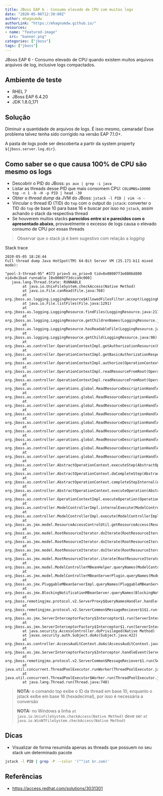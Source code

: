 ```yaml
---
title: JBoss EAP 6 - Consumo elevado de CPU com muitos logs
date: "2020-05-06T12:30:00Z"
author: mhagnumdw
authorLink: "https://mhagnumdw.github.io/"
resources:
- name: "featured-image"
  src: "banner.png"
categories: ["jboss"]
tags: ["jboss"]
---
```


JBoss EAP 6 - Consumo elevado de CPU quando existem muitos arquivos arquivos de log, inclusive logs compactados.

<!--more-->

## Ambiente de teste

- RHEL 7
- JBoss EAP 6.4.20
- JDK 1.8.0_171

## Solução

Diminuir a quantidade de arquivos de logs. É isso mesmo, camarada! Esse problema talvez tenha sido corrigido na versão EAP 7.1.0+.

A pasta de logs pode ser descoberta a partir da system property `${jboss.server.log.dir}`.

## Como saber se o que causa 100% de CPU são mesmo os logs

- Descobrir o PID do JBoss: `ps aux | grep -i java`
- Listar as threads desse PID que mais consomem CPU: `COLUMNS=10000 top -n 1 -b -H -p PID | head -30`
- Obter o _thread dump_ da JVM do JBoss: `jstack -l PID | vim -n -`
- Vincular o thread ID (TID) do `top` com o output do `jstack`: converter o TID do `top` de base 10 para base 16 e buscar por isso no `jstack`, assim achando o stack da respectiva thread
- Se houverem muitos stacks **parecidos entre si e parecidos com o apresentado abaixo**, provavelmente o excesso de logs causa o elevado consumo de CPU por essas threads

> Observar que o stack já é bem sugestivo com relação a _logging_

Stack trace

```text
2020-05-05 18:28:44
Full thread dump Java HotSpot(TM) 64-Bit Server VM (25.171-b11 mixed mode):

"pool-3-thread-95" #373 prio=5 os_prio=0 tid=0x00007f3e0006d800 nid=0x1ba4 runnable [0x00007f3dcca9c000]
   java.lang.Thread.State: RUNNABLE
        at java.io.UnixFileSystem.checkAccess(Native Method)
        at java.io.File.canRead(File.java:768)
        at org.jboss.as.logging.LoggingResource$AllowedFilesFilter.accept(LoggingResource.java:274)
        at java.io.File.listFiles(File.java:1291)
        at org.jboss.as.logging.LoggingResource.findFiles(LoggingResource.java:217)
        at org.jboss.as.logging.LoggingResource.getChildrenNames(LoggingResource.java:147)
        at org.jboss.as.logging.LoggingResource.hasReadableFile(LoggingResource.java:203)
        at org.jboss.as.logging.LoggingResource.getChild(LoggingResource.java:98)
        at org.jboss.as.controller.OperationContextImpl.getAuthorizationResource(OperationContextImpl.java:1405)
        at org.jboss.as.controller.OperationContextImpl.getBasicAuthorizationResponse(OperationContextImpl.java:1362)
        at org.jboss.as.controller.OperationContextImpl.authorize(OperationContextImpl.java:1281)
        at org.jboss.as.controller.OperationContextImpl.readResourceFromRoot(OperationContextImpl.java:646)
        at org.jboss.as.controller.OperationContextImpl.readResourceFromRoot(OperationContextImpl.java:632)
        at org.jboss.as.controller.operations.global.ReadResourceDescriptionHandler$ReadResourceDescriptionAccessControlContext.addParentResource(ReadResourceDescriptionHandler.java:786)
        at org.jboss.as.controller.operations.global.ReadResourceDescriptionHandler$ReadResourceDescriptionAccessControlContext.getAllActualResourceAddresses(ReadResourceDescriptionHandler.java:774)
        at org.jboss.as.controller.operations.global.ReadResourceDescriptionHandler$ReadResourceDescriptionAccessControlContext.getAllActualResourceAddresses(ReadResourceDescriptionHandler.java:778)
        at org.jboss.as.controller.operations.global.ReadResourceDescriptionHandler$ReadResourceDescriptionAccessControlContext.getLocalResourceAddresses(ReadResourceDescriptionHandler.java:713)
        at org.jboss.as.controller.operations.global.ReadResourceDescriptionHandler$ReadResourceDescriptionAccessControlContext.initLocalResourceAddresses(ReadResourceDescriptionHandler.java:702)
        at org.jboss.as.controller.operations.global.ReadResourceDescriptionHandler$ReadResourceDescriptionAccessControlContext.access$200(ReadResourceDescriptionHandler.java:689)
        at org.jboss.as.controller.operations.global.ReadResourceDescriptionHandler.doExecuteInternal(ReadResourceDescriptionHandler.java:204)
        at org.jboss.as.controller.operations.global.ReadResourceDescriptionHandler.doExecute(ReadResourceDescriptionHandler.java:162)
        at org.jboss.as.controller.operations.global.ReadResourceDescriptionHandler.execute(ReadResourceDescriptionHandler.java:155)
        at org.jboss.as.controller.AbstractOperationContext.executeStep(AbstractOperationContext.java:710)
        at org.jboss.as.controller.AbstractOperationContext.doCompleteStep(AbstractOperationContext.java:545)
        at org.jboss.as.controller.AbstractOperationContext.completeStepInternal(AbstractOperationContext.java:338)
        at org.jboss.as.controller.AbstractOperationContext.executeOperation(AbstractOperationContext.java:314)
        at org.jboss.as.controller.OperationContextImpl.executeOperation(OperationContextImpl.java:1152)
        at org.jboss.as.controller.ModelControllerImpl.internalExecute(ModelControllerImpl.java:335)
        at org.jboss.as.controller.ModelControllerImpl.execute(ModelControllerImpl.java:191)
        at org.jboss.as.jmx.model.ResourceAccessControlUtil.getResourceAccess(ResourceAccessControlUtil.java:85)
        at org.jboss.as.jmx.model.RootResourceIterator.doIterate(RootResourceIterator.java:51)
        at org.jboss.as.jmx.model.RootResourceIterator.doIterate(RootResourceIterator.java:61)
        at org.jboss.as.jmx.model.RootResourceIterator.doIterate(RootResourceIterator.java:61)
        at org.jboss.as.jmx.model.RootResourceIterator.iterate(RootResourceIterator.java:43)
        at org.jboss.as.jmx.model.ModelControllerMBeanHelper.queryNames(ModelControllerMBeanHelper.java:175)
        at org.jboss.as.jmx.model.ModelControllerMBeanServerPlugin.queryNames(ModelControllerMBeanServerPlugin.java:209)
        at org.jboss.as.jmx.PluggableMBeanServerImpl.queryNames(PluggableMBeanServerImpl.java:806)
        at org.jboss.as.jmx.BlockingNotificationMBeanServer.queryNames(BlockingNotificationMBeanServer.java:133)
        at org.jboss.remotingjmx.protocol.v2.ServerProxy$QueryNamesHandler.handle(ServerProxy.java:1115)
        at org.jboss.remotingjmx.protocol.v2.ServerCommon$MessageReciever$1$1.run(ServerCommon.java:153)
        at org.jboss.as.jmx.ServerInterceptorFactory$Interceptor$1.run(ServerInterceptorFactory.java:75)
        at org.jboss.as.jmx.ServerInterceptorFactory$Interceptor$1.run(ServerInterceptorFactory.java:70)
        at java.security.AccessController.doPrivileged(Native Method)
        at javax.security.auth.Subject.doAs(Subject.java:422)
        at org.jboss.as.controller.AccessAuditContext.doAs(AccessAuditContext.java:94)
        at org.jboss.as.jmx.ServerInterceptorFactory$Interceptor.handleEvent(ServerInterceptorFactory.java:70)
        at org.jboss.remotingjmx.protocol.v2.ServerCommon$MessageReciever$1.run(ServerCommon.java:149)
        at java.util.concurrent.ThreadPoolExecutor.runWorker(ThreadPoolExecutor.java:1149)
        at java.util.concurrent.ThreadPoolExecutor$Worker.run(ThreadPoolExecutor.java:624)
        at java.lang.Thread.run(Thread.java:748)
```

> **NOTA:** o comando top exibe o ID da thread em base 10, enquanto o jstack exibe em base 16 (hexadecimal), por isso é necessária a conversão
>
> **NOTA:** no Windows a linha `at java.io.UnixFileSystem.checkAccess(Native Method)` deve ser `at java.io.WinNTFileSystem.checkAccess(Native Method)`

## Dicas

- Visualizar de forma resumida apenas as threads que possuem no seu stack um determinado pacote

```bash
jstack -l PID | grep -P --color '(^"|at br.com)'
```

## Referências

- <https://access.redhat.com/solutions/3031301>
